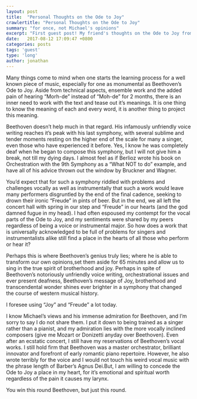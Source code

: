 ```yaml
---
layout: post
title:  "Personal Thoughts on the Ode to Joy"
crawlertitle: "Personal Thoughts on the Ode to Joy"
summary: "for once, not Michael's opinions"
excerpt: "First guest post! My friend's thoughts on the Ode to Joy from Beethoven's Ninth Symphony"
date:   2017-08-12 17:09:47 +0800
categories: posts
tags: 'guest'
type: 'long'
author: jonathan
---
```

Many things come to mind when one starts the learning process for a well known piece of music, especially for one as monumental as Beethoven’s Ode to Joy. Aside from technical aspects, ensemble work and the added pain of hearing “Morh-de” instead of “Moh-de” for 2 months, there is an inner need to work with the text and tease out it’s meanings. It is one thing to know the meaning of each and every word, it is another thing to project this meaning. 

Beethoven doesn’t help much in that regard. His infamously unfriendly voice writing reaches it’s peak with his last symphony, with several sublime and tender moments resting on the higher end of the scale for many a singer, even those who have experienced it before. Yes, I know he was completely deaf when he began to compose this symphony, but I will not give him a break, not till my dying days. I almost feel as if Berlioz wrote his book on Orchestration with the 9th Symphony as a “What NOT to do” example, and have all of his advice thrown out the window by Bruckner and Wagner.

You’d expect that for such a symphony riddled with problems and challenges vocally as well as instrumentally that such a work would leave many performers disgruntled by the end of the final cadence, seeking to drown their ironic “Freude” in pints of beer. But in the end, we all left the concert hall with spring in our step and “Freude” in our hearts (and the god damned fugue in my head). I had often espoused my contempt for the vocal parts of the Ode to Joy, and my sentiments were shared by my peers regardless of being a voice or instrumental major. So how does a work that is universally acknowledged to be full of problems for singers and instrumentalists alike still find a place in the hearts of all those who perform or hear it?

Perhaps this is where Beethoven’s genius truly lies; where he is able to transform our own opinions,set them aside for 65 minutes and allow us to sing in the true spirit of brotherhood and joy. Perhaps in spite of Beethoven’s notoriously unfriendly voice writing, orchestrational issues and ever present deafness, Beethoven’s message of Joy, brotherhood and transcendental wonder shines ever brighter in a symphony that changed the course of western musical history. 

I foresee using “Joy” and “Freude” a lot today. 

I know Michael’s views and his immense admiration for Beethoven, and I’m sorry to say I do not share them. I put it down to being trained as a singer rather than a pianist, and my admiration lies with the more vocally inclined composers (give me Mozart or Donizetti anyday over Beethoven). Even after an ecstatic concert,  I still have my reservations of Beethoven’s vocal works. I still hold firm that Beethoven was a master orchestrator, brilliant innovator and forefront of early romantic piano repertoire. However, he also wrote terribly for the voice and I would not touch his weird vocal music with the phrase length of Barber’s Agnus Dei.But, I am willing to concede the Ode to Joy a place in my heart, for it’s emotional and spiritual worth regardless of the pain it causes my larynx. 

You win this round Beethoven, but just this round.

